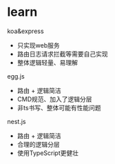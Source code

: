 # learn


koa&express
- 只实现web服务
- 路由日志请求拦截等需要自己实现
- 整体逻辑轻量、易理解

egg.js
- 路由 + 逻辑简洁
- CMD规范、加入了逻辑分层
- 非ts书写、整体可能有性能问题

nest.js
- 路由 + 逻辑简洁
- 合理的逻辑分层
- 使用TypeScript更健壮